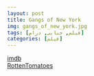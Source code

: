 ```yaml
---
layout: post
title: Gangs of New York
img: gangs_of_new_york.jpg
tags: [فیلم, جنایی, درام]
categories: [فیلم]
---
```


[imdb](https://www.imdb.com/title/tt0217505/reference/)  
[RottenTomatoes](https://www.rottentomatoes.com/m/gangs_of_new_york)